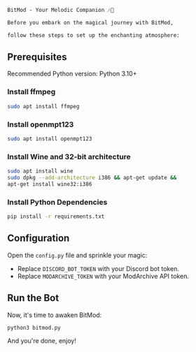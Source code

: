 
```markdown
BitMod - Your Melodic Companion 🎶💖

Before you embark on the magical journey with BitMod,

follow these steps to set up the enchanting atmosphere:
```
## Prerequisites

Recommended Python version: Python 3.10+

### Install ffmpeg
```bash
sudo apt install ffmpeg
```

### Install openmpt123
```bash
sudo apt install openmpt123
```

### Install Wine and 32-bit architecture
```bash
sudo apt install wine
sudo dpkg --add-architecture i386 && apt-get update &&
apt-get install wine32:i386
```

### Install Python Dependencies
```bash
pip install -r requirements.txt
```

## Configuration

Open the `config.py` file and sprinkle your magic:

- Replace `DISCORD_BOT_TOKEN` with your Discord bot token.
- Replace `MODARCHIVE_TOKEN` with your ModArchive API token.

## Run the Bot

Now, it's time to awaken BitMod:

```bash
python3 bitmod.py
```

And you're done, enjoy!

